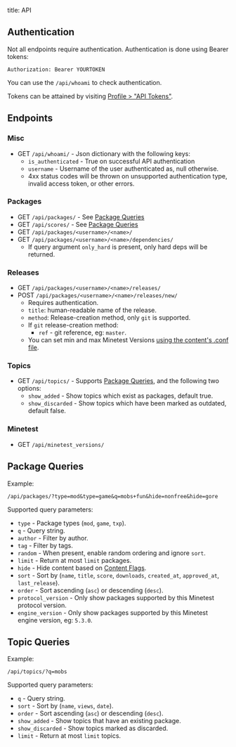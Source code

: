 title: API

## Authentication

Not all endpoints require authentication.
Authentication is done using Bearer tokens:

	Authorization: Bearer YOURTOKEN

You can use the `/api/whoami` to check authentication.

Tokens can be attained by visiting [Profile > "API Tokens"](/user/tokens/).

## Endpoints

### Misc

* GET `/api/whoami/` - Json dictionary with the following keys:
	* `is_authenticated` - True on successful API authentication
	* `username` - Username of the user authenticated as, null otherwise.
	* 4xx status codes will be thrown on unsupported authentication type, invalid access token, or other errors.

### Packages

* GET `/api/packages/` - See [Package Queries](#package-queries)
* GET `/api/scores/` - See [Package Queries](#package-queries)
* GET `/api/packages/<username>/<name>/`
* GET `/api/packages/<username>/<name>/dependencies/`
    * If query argument `only_hard` is present, only hard deps will be returned.

### Releases

* GET `/api/packages/<username>/<name>/releases/`
* POST `/api/packages/<username>/<name>/releases/new/`
	* Requires authentication.
	* `title`: human-readable name of the release.
	* `method`: Release-creation method, only `git` is supported.
	* If `git` release-creation method:
		* `ref` - git reference, eg: `master`.
	* You can set min and max Minetest Versions [using the content's .conf file](/help/package_config/).


### Topics

* GET `/api/topics/` - Supports [Package Queries](#package-queries), and the following two options:
	* `show_added` - Show topics which exist as packages, default true.
	* `show_discarded` - Show topics which have been marked as outdated, default false.

### Minetest

* GET `/api/minetest_versions/`


## Package Queries

Example:

	/api/packages/?type=mod&type=game&q=mobs+fun&hide=nonfree&hide=gore

Supported query parameters:

* `type` - Package types (`mod`, `game`, `txp`).
* `q` - Query string.
* `author` - Filter by author.
* `tag` - Filter by tags.
* `random` - When present, enable random ordering and ignore `sort`.
* `limit` - Return at most `limit` packages.
* `hide` - Hide content based on [Content Flags](/help/content_flags/).
* `sort` - Sort by (`name`, `title`, `score`, `downloads`, `created_at`, `approved_at`, `last_release`).
* `order` - Sort ascending (`asc`) or descending (`desc`).
* `protocol_version` - Only show packages supported by this Minetest protocol version.
* `engine_version` - Only show packages supported by this Minetest engine version, eg: `5.3.0`.


## Topic Queries

Example:

	/api/topics/?q=mobs

Supported query parameters:

* `q` - Query string.
* `sort` - Sort by (`name`, `views`, `date`).
* `order` - Sort ascending (`asc`) or descending (`desc`).
* `show_added` - Show topics that have an existing package.
* `show_discarded` - Show topics marked as discarded.
* `limit` - Return at most `limit` topics.
